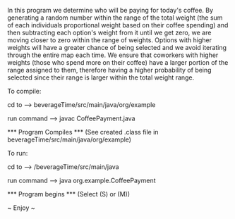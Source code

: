 In this program we determine who will be paying for today's coffee. By generating a random number within the range of the total weight
(the sum of each individuals proportional weight based on their coffee spending) and then subtracting each option's weight from it 
until we get zero, we are moving closer to zero within the range of weights. Options with higher weights 
will have a greater chance of being selected and we avoid iterating through the entire map each time. We ensure that coworkers with 
higher weights (those who spend more on their coffee) have a larger portion of the range assigned to them, therefore having a 
higher probability of being selected since their range is larger within the total weight range. 

To compile: 

  cd to --> beverageTime/src/main/java/org/example 
  
  run command --> javac CoffeePayment.java
  
  *** Program Compiles *** (See created .class file in beverageTime/src/main/java/org/example)

To run:

  cd to --> /beverageTime/src/main/java 
  
  run command --> java org.example.CoffeePayment
  
  *** Program begins *** (Select (S) or (M))
  
~ Enjoy ~
